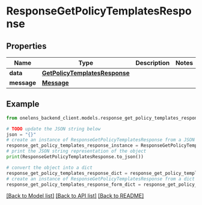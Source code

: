 # ResponseGetPolicyTemplatesResponse


## Properties

Name | Type | Description | Notes
------------ | ------------- | ------------- | -------------
**data** | [**GetPolicyTemplatesResponse**](GetPolicyTemplatesResponse.md) |  | 
**message** | [**Message**](Message.md) |  | 

## Example

```python
from onelens_backend_client.models.response_get_policy_templates_response import ResponseGetPolicyTemplatesResponse

# TODO update the JSON string below
json = "{}"
# create an instance of ResponseGetPolicyTemplatesResponse from a JSON string
response_get_policy_templates_response_instance = ResponseGetPolicyTemplatesResponse.from_json(json)
# print the JSON string representation of the object
print(ResponseGetPolicyTemplatesResponse.to_json())

# convert the object into a dict
response_get_policy_templates_response_dict = response_get_policy_templates_response_instance.to_dict()
# create an instance of ResponseGetPolicyTemplatesResponse from a dict
response_get_policy_templates_response_form_dict = response_get_policy_templates_response.from_dict(response_get_policy_templates_response_dict)
```
[[Back to Model list]](../README.md#documentation-for-models) [[Back to API list]](../README.md#documentation-for-api-endpoints) [[Back to README]](../README.md)



